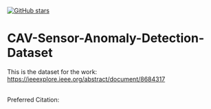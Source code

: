 
[![GitHub stars](https://img.shields.io/github/stars/EziamaUgonna/Simultaneous-attack-.svg?style=social&label=Star&maxAge=2592000)](https://github.com/EziamaUgonna/Simultaneous-attack-/stargazers)

# CAV-Sensor-Anomaly-Detection-Dataset
This is the dataset for the work: https://ieeexplore.ieee.org/abstract/document/8684317

<br>Preferred Citation:

